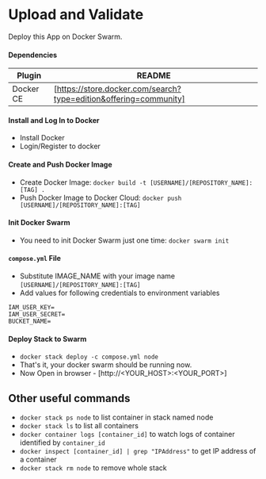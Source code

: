 # Upload and Validate
Deploy this App on Docker Swarm.

#### Dependencies

| Plugin | README |
| ------ | ------ |
| Docker CE | [https://store.docker.com/search?type=edition&offering=community] |

#### Install and Log In to Docker

- Install Docker
- Login/Register to docker

#### Create and Push Docker Image

- Create Docker Image: `docker build -t [USERNAME]/[REPOSITORY_NAME]:[TAG] .`
- Push Docker Image to Docker Cloud: `docker push [USERNAME]/[REPOSITORY_NAME]:[TAG]`

#### Init Docker Swarm

- You need to init Docker Swarm just one time:
`docker swarm init`

#### `compose.yml` File

- Substitute IMAGE_NAME with your image name `[USERNAME]/[REPOSITORY_NAME]:[TAG]`
- Add values for following credentials to environment variables
```
IAM_USER_KEY=
IAM_USER_SECRET=
BUCKET_NAME=
```

#### Deploy Stack to Swarm

- `docker stack deploy -c compose.yml node`
- That's it, your docker swarm should be running now.
- Now Open in browser - [http://<YOUR_HOST>:<YOUR_PORT>]


## Other useful commands

- `docker stack ps node` to list container in stack named node
- `docker stack ls` to list all containers
- `docker container logs [container_id]` to watch logs of container identified by `container_id`
- `docker inspect [container_id] | grep "IPAddress"` to get IP address of a container
- `docker stack rm node` to remove whole stack
